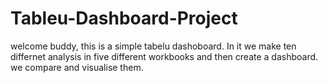 # Tableu-Dashboard-Project
welcome buddy, this is a simple tabelu dashoboard. In it we make ten differnet analysis in five different workbooks and then create a dashboard.
we compare and visualise them.
